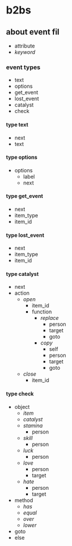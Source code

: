 # b2bs

## about event fil

* attribute
* *keyword*

### event types

* text
* options
* get_event
* lost_event
* catalyst
* check

#### type text

* next
* text

#### type options

* options
    * label
    * next

#### type get_event

* next
* item_type
* item_id

#### type lost_event

* next
* item_type
* item_id

#### type catalyst

* next
* action
    * *open*
        * item_id
        * function
            * *replace*
                * person
                * target
                * goto
            * *copy*
                * self
                * person
                * target
                * goto
    * *close*
        * item_id

#### type check

* object
    * *item*
    * *catalyst*
	* *stamina*
		* person
	* *skill*
		* person
	* *luck*
		* person
	* *love*
		* person
		* target
	* *hate*
		* person
		* target
* method
    * *has*
	* *equal*
	* *over*
	* *lower*
* goto
* else
